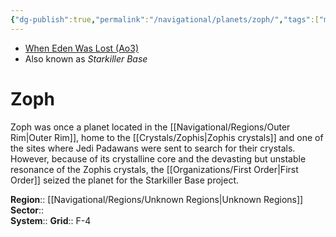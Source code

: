 ```yaml
---
{"dg-publish":true,"permalink":"/navigational/planets/zoph/","tags":["map","planet","unknown","unfinished"],"noteIcon":"saber1"}
---
```


- [When Eden Was Lost (Ao3)](https://archiveofourown.org/works/19334440/chapters/45992584)
- Also known as *Starkiller Base*
# Zoph

Zoph was once a planet located in the [[Navigational/Regions/Outer Rim\|Outer Rim]], home to the [[Crystals/Zophis\|Zophis crystals]] and one of the sites where Jedi Padawans were sent to search for their crystals. However, because of its crystalline core and the devasting but unstable resonance of the Zophis crystals, the [[Organizations/First Order\|First Order]] seized the planet for the Starkiller Base project. 

**Region**::  [[Navigational/Regions/Unknown Regions\|Unknown Regions]]
**Sector**::  
**System**::
**Grid**::  F-4
